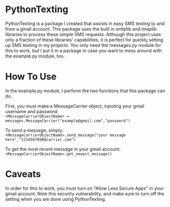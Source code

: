# PythonTexting
PythonTexting is a package I created that assists in easy SMS texting to and from a gmail account. This package uses the built in smtplib and imaplib libraries to process these simple SMS requests. Although this project uses only a fraction of these libraries' capabilities, it is perfect for quickly setting up SMS texting in my projects. You only need the messages.py module for this to work, but I put it in a package in case you want to mess around with the example.py module, too.

# How To Use
In the example.py module, I perform the two functions that this package can do.

First, you must make a MessageCarrier object, inputing your gmail username and password:  
`<MessageCarrierObjectName> = messages.MessageCarrier("example@gmail.com","password")`

To send a message, simply:  
`<MessageCarrierObjectName>.send_message("your message here","1234567890@carrier.com")`

To get the most recent message in your gmail account:  
`<MessageCarrierObjectName>.get_newest_message()`

# Caveats
In order for this to work, you must turn on "Allow Less Secure Apps" in your gmail account. Note this security vulnerability, and make sure to turn off the setting when you are done using PythonTexting.
